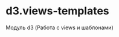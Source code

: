 # d3.views-templates
Модуль d3 (Работа с views и шаблонами)

[//]: # (Login: kav)
[//]: # (Password: proxcard11)